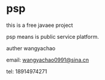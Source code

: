 psp
===

this is a free javaee project

psp means is public service platform.

auther wangyachao

email: wangyachao0991@sina.cn

tel: 18914974271
